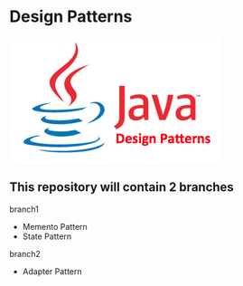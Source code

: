 # Design Patterns   
![pic1](https://github.com/lalik77/mh-algo-ds-design-patterns/blob/master/img/java-design-patterns.png)

## This repository will contain 2 branches 

branch1
 - Memento Pattern
 - State   Pattern



branch2
- Adapter Pattern
